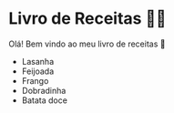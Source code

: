 # Livro de Receitas :man_cook:

Olá! Bem vindo ao meu livro de receitas :wave:

- Lasanha
- Feijoada
- Frango
- Dobradinha
- Batata doce